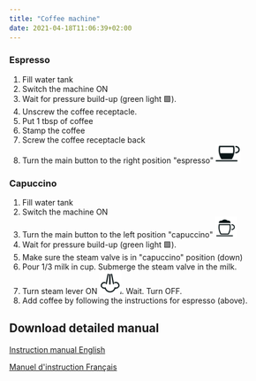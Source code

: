 ```yaml
---
title: "Coffee machine"
date: 2021-04-18T11:06:39+02:00
---
```



### Espresso

1. Fill water tank
1. Switch the machine ON
1. Wait for pressure build-up (green light 🟩).
1. Unscrew the coffee receptacle.
1. Put 1 tbsp of coffee
1. Stamp the coffee
1. Screw the coffee receptacle back
1. Turn the main button to the right position "espresso" ![](./coffee_machine/espresso.png)

### Capuccino

1. Fill water tank
1. Switch the machine ON
1. Turn the main button to the left position "capuccino" ![](./coffee_machine/capuccino.png)
1. Wait for pressure build-up (green light 🟩).
1. Make sure the steam valve is in "capuccino" position (down)
1. Pour 1/3 milk in cup. Submerge the steam valve in the milk.
1. Turn steam lever ON ![](./coffee_machine/steam.png). Wait. Turn OFF.
1. Add coffee by following the instructions for espresso (above).


Download detailed manual
----

[Instruction manual English](manuals/ECP3531-167733.pdf)

[Manuel d'instruction Français](manuals/ECP3531-169598.pdf)
